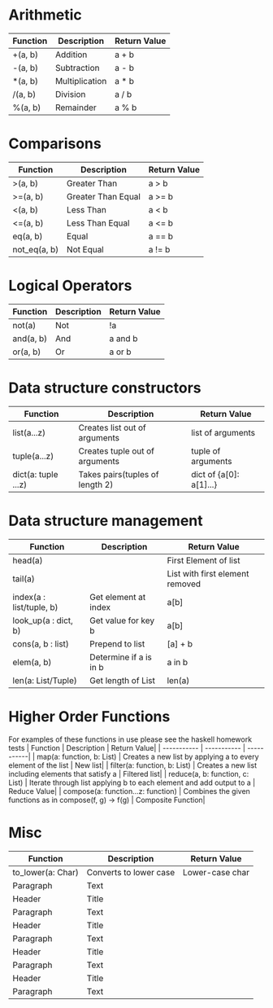 # Arithmetic 
| Function     | Description | Return Value|
| ----------- | ----------- | -----------|
| +(a, b)      | Addition       | a + b|
| -(a, b)   | Subtraction       | a - b|
| *(a, b)      | Multiplication       | a * b|
| /(a, b)  | Division        | a / b|
| %(a, b)      | Remainder       | a % b|

# Comparisons
| Function     | Description | Return Value|
| ----------- | ----------- | -----------|
| >(a, b)  | Greater Than        | a > b|
| >=(a, b)    | Greater Than Equal      | a >= b|
| <(a, b)   | Less Than        | a < b|
| <=(a, b)     | Less Than Equal        | a <= b|
| eq(a, b)   | Equal         | a == b|
| not_eq(a, b)     | Not Equal       | a != b|

# Logical Operators
| Function     | Description | Return Value|
| ----------- | ----------- | -----------|
| not(a)   | Not        | !a |
| and(a, b)      | And       | a and b|
| or(a, b)   | Or     | a or b|

# Data structure constructors
| Function     | Description | Return Value|
| ----------- | ----------- | -----------|
| list(a...z)      | Creates list out of arguments       | list of arguments  |
| tuple(a...z)   | Creates tuple out of arguments        | tuple of arguments|
| dict(a: tuple ...z)     |  Takes pairs(tuples of length 2)      | dict of {a[0]: a[1]...}|

# Data structure management 
| Function     | Description | Return Value|
| ----------- | ----------- | -----------|
| head(a)   |         | First Element of list|
| tail(a)      |       | List with first element removed|
| index(a : list/tuple, b)  |   Get element at index      | a[b]|
| look_up(a : dict, b)      | Get value for key b       | a[b]|
| cons(a, b : list)   | Prepend to list        | [a] + b|
| elem(a, b)     | Determine if a is in b      | a in b|
| len(a: List/Tuple)   | Get length of List        | len(a)|

# Higher Order Functions
For examples of these functions in use please see the haskell homework tests
| Function     | Description | Return Value|
| ----------- | ----------- | -----------|
| map(a: function, b: List)      | Creates a new list by applying a to every element of the list       | New list|
| filter(a: function, b: List)   | Creates a new list including elements that satisfy a        | Filtered list|
| reduce(a, b: function, c: List)      | Iterate through list applying b to each element and add output to a       | Reduce Value|
| compose(a: function...z: function)   | Combines the given functions as in compose(f, g) -> f(g)         | Composite Function|

# Misc
| Function     | Description | Return Value|
| ----------- | ----------- | -----------|
| to_lower(a: Char)      | Converts to lower case      | Lower-case char|
| Paragraph   | Text        | |
| Header      | Title       | |
| Paragraph   | Text        | |
| Header      | Title       | |
| Paragraph   | Text        | |
| Header      | Title       | |
| Paragraph   | Text        | |
| Header      | Title       | |
| Paragraph   | Text        | |
